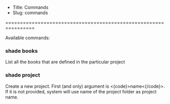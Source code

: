 * Title: Commands
* Slug: commands

================================================================

Available commands:

### shade books

List all the books that are defined in the particular project

### shade project

Create a new project. First (and only) argument is <{code}>name<{/code}>. If it is not provided, system will use name of the project folder as project name.

